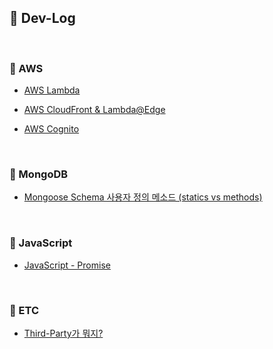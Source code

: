 ## :memo: Dev-Log

<br>

### :book: AWS

* [AWS Lambda](https://github.com/bestdevhyo1225/dev-log/blob/master/AWS/Lambda.md)

* [AWS CloudFront & Lambda@Edge](https://github.com/bestdevhyo1225/dev-log/blob/master/AWS/CloudFront-Lambda%40Edge.md)

* [AWS Cognito](https://github.com/bestdevhyo1225/dev-log/blob/master/AWS/Cognito.md)

<br>

### :book: MongoDB

* [Mongoose Schema 사용자 정의 메소드 (statics vs methods)](https://github.com/bestdevhyo1225/dev-log/blob/master/MongoDB/Mongoose-statics-methods.md)

<br>

### :book: JavaScript

* [JavaScript - Promise](https://github.com/bestdevhyo1225/dev-log/blob/master/JavaScript/Promise.md)

<br>

### :book: ETC

* [Third-Party가 뭐지?](https://github.com/bestdevhyo1225/dev-log/blob/master/ETC/Third-Party.md)
